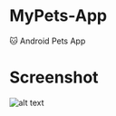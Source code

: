 # MyPets-App
:cat: Android Pets App

# Screenshot
![alt text]('https://raw.githubusercontent.com/haerulmuttaqin/MyPets-App/master/screenshot-app.png')
